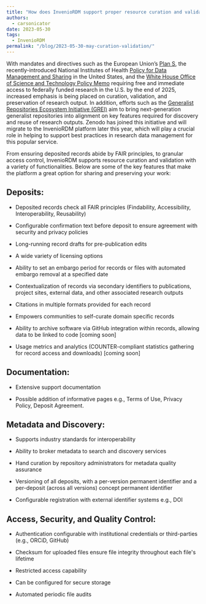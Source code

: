 ```yaml
---
title: "How does InvenioRDM support proper resource curation and validation?"
authors:
  - carsonicator
date: 2023-05-30
tags: 
  - InvenioRDM
permalink: "/blog/2023-05-30-may-curation-validation/"
---
```


With mandates and directives such as the European Union’s [Plan S](https://web.archive.org/web/20180904122211/https://www.scienceeurope.org/wp-content/uploads/2018/09/Plan_S.pdf), the recently-introduced National Institutes of Health [Policy for Data Management and Sharing](https://grants.nih.gov/grants/guide/notice-files/NOT-OD-21-013.html) in the United States, and the [White House Office of Science and Technology Policy Memo](https://www.whitehouse.gov/wp-content/uploads/2022/08/08-2022-OSTP-Public-Access-Memo.pdf) requiring free and immediate access to federally funded research in the U.S. by the end of 2025, increased emphasis is being placed on curation, validation, and preservation of research output. In addition, efforts such as the [Generalist Repositories Ecosystem Initiative (GREI)](https://datascience.nih.gov/data-ecosystem/generalist-repository-ecosystem-initiative) aim to bring next-generation generalist repositories into alignment on key features required for discovery and reuse of research outputs. Zenodo has joined this initiative and will migrate to the InvenioRDM platform later this year, which will play a crucial role in helping to support best practices in research data management for this popular service.

From ensuring deposited records abide by FAIR principles, to granular access control, InvenioRDM supports resource curation and validation with a variety of functionalities. Below are some of the key features that make the platform a great option for sharing and preserving your work:


## Deposits:

- Deposited records check all FAIR principles (Findability, Accessibility, Interoperability, Reusability)

- Configurable confirmation text before deposit to ensure agreement with security and privacy policies

- Long-running record drafts for pre-publication edits

- A wide variety of licensing options

- Ability to set an embargo period for records or files with automated embargo removal at a specified date

- Contextualization of records via secondary identifiers to publications, project sites, external data, and other associated research outputs

- Citations in multiple formats provided for each record

- Empowers communities to self-curate domain specific records

- Ability to archive software via GitHub integration within records, allowing data to be linked to code [coming soon]

- Usage metrics and analytics (COUNTER-compliant statistics gathering for record access and downloads) [coming soon]


## Documentation:

- Extensive support documentation

- Possible addition of informative pages e.g., Terms of Use, Privacy Policy, Deposit Agreement. 


## Metadata and Discovery:

- Supports industry standards for interoperability

- Ability to broker metadata to search and discovery services

- Hand curation by repository administrators for metadata quality assurance

- Versioning of all deposits, with a per-version permanent identifier and a per-deposit (across all versions) concept permanent identifier

- Configurable registration with external identifier systems e.g., DOI  


## Access, Security, and Quality Control:

- Authentication configurable with institutional credentials or third-parties (e.g., ORCiD, GitHub)

- Checksum for uploaded files ensure file integrity throughout each file's lifetime 

- Restricted access capability

- Can be configured for secure storage

- Automated periodic file audits